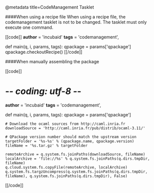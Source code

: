 @metadata title=CodeManagement Tasklet

####When using a recipe file
When using a recipe file, the codemanagement tasklet is not to be changed. The tasklet must only execute one command.

[[code]]
__author__ = 'incubaid'
__tags__   = 'codemanagement',

def main(q, i, params, tags):
    qpackage = params['qpackage']
    qpackage.checkoutRecipe()
[[/code]]


####When manually assembling the package

[[code]]
# -*- coding: utf-8 -*-
__author__ = 'incubaid'
__tags__   = 'codemanagement',

def main(q, i, params, tags):
    qpackage = params['qpackage']
    
    # Download the ocaml sources from http://caml.inria.fr
    downloadSource = 'http://caml.inria.fr/pub/distrib/ocaml-3.11/'

    # QPackage version number should match the upstream version
    targetFolder = '%s-%s' % (qpackage.name, qpackage.version)
    fileName = '%s.tar.gz' % targetFolder

    remoteArchive = q.system.fs.joinPaths(downloadSource, fileName)
    localArchive = 'file://%s' % q.system.fs.joinPaths(q.dirs.tmpDir, fileName)
    q.cloud.system.fs.copyFile(remoteArchive, localArchive)
    q.system.fs.targzUncompress(q.system.fs.joinPaths(q.dirs.tmpDir, fileName), q.system.fs.joinPaths(q.dirs.tmpDir), False)
[[/code]]